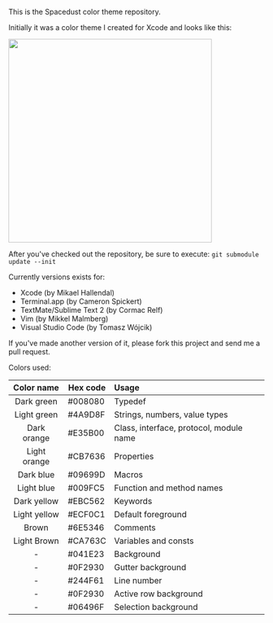 This is the Spacedust color theme repository.



Initially it was a color theme I created for Xcode and looks like this:

<img src="http://hallski.org/images/posts/spacedust-xcode-theme.png" width="400" ALT=""/>

After you've checked out the repository, be sure to execute:
`git submodule update --init` 

Currently versions exists for:

* Xcode (by Mikael Hallendal)
* Terminal.app (by Cameron Spickert)
* TextMate/Sublime Text 2 (by Cormac Relf)
* Vim (by Mikkel Malmberg)
* Visual Studio Code (by Tomasz Wójcik)

If you've made another version of it, please fork this project and send me a pull request.

Colors used:

| Color name   | Hex code | Usage                                  |
| :----------: | -------- | :--------------------------------------|
| Dark green   | #008080  | Typedef
| Light green  | #4A9D8F  | Strings, numbers, value types
| Dark orange  | #E35B00  | Class, interface, protocol, module name
| Light orange | #CB7636  | Properties
| Dark blue    | #09699D  | Macros
| Light blue   | #009FC5  | Function and method names
| Dark yellow  | #EBC562  | Keywords
| Light yellow | #ECF0C1  | Default foreground
| Brown        | #6E5346  | Comments
| Light Brown  | #CA763C  | Variables and consts
| -            | #041E23  | Background
| -            | #0F2930  | Gutter background
| -            | #244F61  | Line number
| -            | #0F2930  | Active row background
| -            | #06496F  | Selection background
